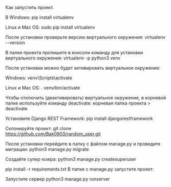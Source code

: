 Как запустить проект.

В Windows:
pip install virtualenv

Linux и Mac OS:
sudo pip install virtualenv

После установки проверьте версию виртуального окружения:
virtualenv --version

В папке проекта пропишите в консоли команду для установки виртуального окружения:
virtualenv -p python3 venv

После установки можно будет активировать виртуальное окружение: 

Windows:
venv\Scripts\activate

Linux и Mac OS:
. venv/bin/activate

Чтобы отключить (деактивировать) виртуальное окружение, в корневой папке используйте команду deactivate:
корневая папка проекта  > deactivate

Установите Django REST Framework:
pip install djangorestframework

Склонируйте проект:
git clone https://github.com/Bak0903/random_user.git

После установки перейдите в папку с файлом manage.py и проведите миграции:
python3 manage.py migrate

Создайте супер юзера:
python3 manage.py createsuperuser

pip install -r requirements.txt
В папке с manage.py запустите проект:

Запустите сервер
python3 manage.py runserver
